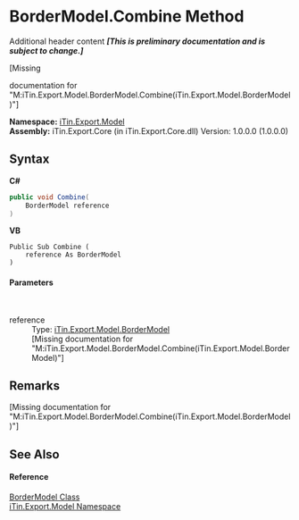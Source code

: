 # BorderModel.Combine Method 
Additional header content _**\[This is preliminary documentation and is subject to change.\]**_

\[Missing <summary> documentation for "M:iTin.Export.Model.BorderModel.Combine(iTin.Export.Model.BorderModel)"\]

**Namespace:**&nbsp;<a href="ef57ffcc-e95e-b212-5a46-9aa6f5a3511f">iTin.Export.Model</a><br />**Assembly:**&nbsp;iTin.Export.Core (in iTin.Export.Core.dll) Version: 1.0.0.0 (1.0.0.0)

## Syntax

**C#**<br />
``` C#
public void Combine(
	BorderModel reference
)
```

**VB**<br />
``` VB
Public Sub Combine ( 
	reference As BorderModel
)
```


#### Parameters
&nbsp;<dl><dt>reference</dt><dd>Type: <a href="04b726f1-3702-1320-afb3-9b21f7a89f67">iTin.Export.Model.BorderModel</a><br />\[Missing <param name="reference"/> documentation for "M:iTin.Export.Model.BorderModel.Combine(iTin.Export.Model.BorderModel)"\]</dd></dl>

## Remarks
\[Missing <remarks> documentation for "M:iTin.Export.Model.BorderModel.Combine(iTin.Export.Model.BorderModel)"\]

## See Also


#### Reference
<a href="04b726f1-3702-1320-afb3-9b21f7a89f67">BorderModel Class</a><br /><a href="ef57ffcc-e95e-b212-5a46-9aa6f5a3511f">iTin.Export.Model Namespace</a><br />